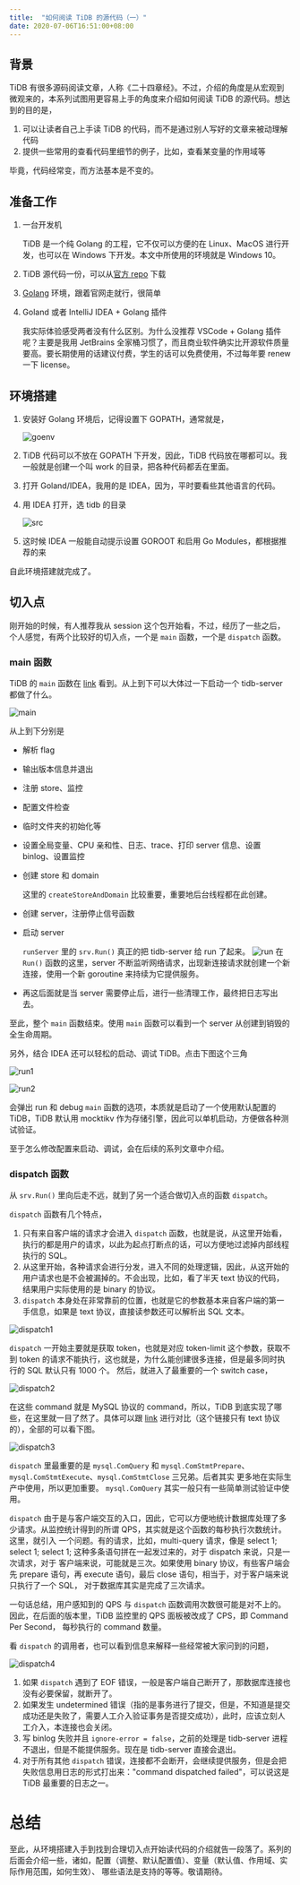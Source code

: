 ```yaml
---
title:  "如何阅读 TiDB 的源代码（一）"
date: 2020-07-06T16:51:00+08:00
---
```


## 背景

TiDB 有很多源码阅读文章，人称《二十四章经》。不过，介绍的角度是从宏观到微观来的，本系列试图用更容易上手的角度来介绍如何阅读 TiDB 的源代码。想达到的目的是，

1. 可以让读者自己上手读 TiDB 的代码，而不是通过别人写好的文章来被动理解代码
1. 提供一些常用的查看代码里细节的例子，比如，查看某变量的作用域等

毕竟，代码经常变，而方法基本是不变的。

## 准备工作

1. 一台开发机

    TiDB 是一个纯 Golang 的工程，它不仅可以方便的在 Linux、MacOS 进行开发，也可以在 Windows 下开发。本文中所使用的环境就是 Windows 10。

1. TiDB 源代码一份，可以从[官方 repo](https://github.com/pingcap/tidb) 下载

1. [Golang](https://golang.org/) 环境，跟着官网走就行，很简单

1. Goland 或者 IntelliJ IDEA + Golang 插件

    我实际体验感受两者没有什么区别。为什么没推荐 VSCode + Golang 插件呢？主要是我用 JetBrains 全家桶习惯了，而且商业软件确实比开源软件质量要高。要长期使用的话建议付费，学生的话可以免费使用，不过每年要 renew 一下 license。

## 环境搭建

1. 安装好 Golang 环境后，记得设置下 GOPATH，通常就是，

    ![goenv](/posts/images/20200706172327.png)

1. TiDB 代码可以不放在 GOPATH 下开发，因此，TiDB 代码放在哪都可以。我一般就是创建一个叫 work 的目录，把各种代码都丢在里面。
1. 打开 Goland/IDEA，我用的是 IDEA，因为，平时要看些其他语言的代码。
1. 用 IDEA 打开，选 tidb 的目录

    ![src](/posts/images/20200706174108.png)

1. 这时候 IDEA 一般能自动提示设置 GOROOT 和启用 Go Modules，都根据推荐的来

自此环境搭建就完成了。

## 切入点

刚开始的时候，有人推荐我从 session 这个包开始看，不过，经历了一些之后，个人感觉，有两个比较好的切入点，一个是 `main` 函数，一个是 `dispatch` 函数。

### main 函数

TiDB 的 `main` 函数在 [link](https://github.com/pingcap/tidb/blob/6b6096f1f18a03d655d04d67a2f21d7fbfca2e3f/tidb-server/main.go#L160) 看到。从上到下可以大体过一下启动一个 tidb-server 都做了什么。

![main](/posts/images/20200706220211.png)

从上到下分别是

* 解析 flag
* 输出版本信息并退出
* 注册 store、监控
* 配置文件检查
* 临时文件夹的初始化等
* 设置全局变量、CPU 亲和性、日志、trace、打印 server 信息、设置 binlog、设置监控
* 创建 store 和 domain

    这里的 `createStoreAndDomain` 比较重要，重要地后台线程都在此创建。

* 创建 server，注册停止信号函数
* 启动 server

    `runServer` 里的 `srv.Run()` 真正的把 tidb-server 给 run 了起来。
    ![run](/posts/images/20200706221611.png)
    在 `Run()` 函数的这里，server 不断监听网络请求，出现新连接请求就创建一个新连接，使用一个新 goroutine 来持续为它提供服务。

* 再这后面就是当 server 需要停止后，进行一些清理工作，最终把日志写出去。

至此，整个 `main` 函数结束。使用 `main` 函数可以看到一个 server 从创建到销毁的全生命周期。

另外，结合 IDEA 还可以轻松的启动、调试 TiDB。点击下图这个三角

![run1](/posts/images/20200706222247.png)

![run2](/posts/images/20200706222457.png)

会弹出 run 和 debug `main` 函数的选项，本质就是启动了一个使用默认配置的 TiDB，TiDB 默认用 mocktikv 作为存储引擎，因此可以单机启动，方便做各种测试验证。

至于怎么修改配置来启动、调试，会在后续的系列文章中介绍。

### dispatch 函数

从 `srv.Run()` 里向后走不远，就到了另一个适合做切入点的函数 `dispatch`。

`dispatch` 函数有几个特点，

1. 只有来自客户端的请求才会进入 `dispatch` 函数，也就是说，从这里开始看，执行的都是用户的请求，以此为起点打断点的话，可以方便地过滤掉内部线程执行的 SQL。
1. 从这里开始，各种请求会进行分发，进入不同的处理逻辑，因此，从这开始的用户请求也是不会被漏掉的。不会出现，比如，看了半天 text 协议的代码，结果用户实际使用的是 binary 的协议。
1. `dispatch` 本身处在非常靠前的位置，也就是它的参数基本来自客户端的第一手信息，如果是 text 协议，直接读参数还可以解析出 SQL 文本。

![dispatch1](/posts/images/20200707150344.png)

`dispatch` 一开始主要就是获取 token，也就是对应 token-limit 这个参数，获取不到 token 的请求不能执行，这也就是，为什么能创建很多连接，但是最多同时执行的 SQL 默认只有 1000 个。
然后，就进入了最重要的一个 switch case，

![dispatch2](/posts/images/20200707150736.png)

在这些 command 就是 MySQL 协议的 command，所以，TiDB 到底实现了哪些，在这里就一目了然了。具体可以跟 [link](https://dev.mysql.com/doc/internals/en/text-protocol.html) 进行对比（这个链接只有 text 协议的），全部的可以看下图。

![dispatch3](/posts/images/20200707151452.png)

`dispatch` 里最重要的是 `mysql.ComQuery` 和 `mysql.ComStmtPrepare`、`mysql.ComStmtExecute`、`mysql.ComStmtClose` 三兄弟。后者其实
更多地在实际生产中使用，所以更加重要。 `mysql.ComQuery` 其实一般只有一些简单测试验证中使用。

`dispatch` 由于是与客户端交互的入口，因此，它可以方便地统计数据库处理了多少请求。从监控统计得到的所谓 QPS，其实就是这个函数的每秒执行次数统计。这里，就引入
一个问题。有的请求，比如，multi-query 请求，像是 select 1; select 1; select 1; 这种多条语句拼在一起发过来的，对于 dispatch 来说，只是一次请求，对于
客户端来说，可能就是三次。如果使用 binary 协议，有些客户端会先 prepare 语句，再 execute 语句，最后 close 语句，相当于，对于客户端来说只执行了一个 SQL，
对于数据库其实是完成了三次请求。

一句话总结，用户感知到的 QPS 与 `dispatch` 函数调用次数很可能是对不上的。因此，在后面的版本里，TiDB 监控里的 QPS 面板被改成了 CPS，即 Command Per Second，
每秒执行的 command 数量。

看 `dispatch` 的调用者，也可以看到信息来解释一些经常被大家问到的问题，

![dispatch4](/posts/images/20200707154120.png)

1. 如果 `dispatch` 遇到了 EOF 错误，一般是客户端自己断开了，那数据库连接也没有必要保留，就断开了。
1. 如果发生 undetermined 错误（指的是事务进行了提交，但是，不知道是提交成功还是失败了，需要人工介入验证事务是否提交成功），此时，应该立刻人工介入，本连接也会关闭。
1. 写 binlog 失败并且 `ignore-error = false`，之前的处理是 tidb-server 进程不退出，但是不能提供服务。现在是 tidb-server 直接会退出。
1. 对于所有其他 `dispatch` 错误，连接都不会断开，会继续提供服务，但是会把失败信息用日志的形式打出来："command dispatched failed"，可以说这是
TiDB 最重要的日志之一。

# 总结

至此，从环境搭建入手到找到合理切入点开始读代码的介绍就告一段落了。系列的后面会介绍一些，诸如，配置（调整、默认配置值）、变量（默认值、作用域、实际作用范围，如何生效）、
哪些语法是支持的等等。敬请期待。
